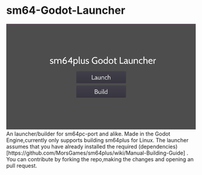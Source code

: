 # sm64-Godot-Launcher
<img src="screenshot.png" alt="The Menu" title="The Application">
An launcher/builder for sm64pc-port and alike.
Made in the Godot Engine,currently only supports building sm64plus for Linux.
The launcher assumes that you have already installed the required (dependencies)[https://github.com/MorsGames/sm64plus/wiki/Manual-Building-Guide] .
You can contribute by forking the repo,making the changes and opening an pull request.
